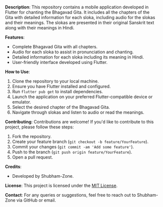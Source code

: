 **Description**: 
This repository contains a mobile application developed in Flutter for chanting the Bhagavad Gita. It includes all the chapters of the Gita with detailed information for each sloka, including audio for the slokas and their meanings. The slokas are presented in their original Sanskrit text along with their meanings in Hindi. 

**Features**:
- Complete Bhagavad Gita with all chapters.
- Audio for each sloka to assist in pronunciation and chanting.
- Detailed information for each sloka including its meaning in Hindi.
- User-friendly interface developed using Flutter.

**How to Use**:
1. Clone the repository to your local machine.
2. Ensure you have Flutter installed and configured.
3. Run `flutter pub get` to install dependencies.
4. Launch the application on your preferred Flutter-compatible device or emulator.
5. Select the desired chapter of the Bhagavad Gita.
6. Navigate through slokas and listen to audio or read the meanings.

**Contributing**:
Contributions are welcome! If you'd like to contribute to this project, please follow these steps:
1. Fork the repository.
2. Create your feature branch (`git checkout -b feature/YourFeature`).
3. Commit your changes (`git commit -am 'Add some feature'`).
4. Push to the branch (`git push origin feature/YourFeature`).
5. Open a pull request.

**Credits**:
- Developed by Shubham-Zone.

**License**:
This project is licensed under the [MIT License](LICENSE).

**Contact**:
For any queries or suggestions, feel free to reach out to Shubham-Zone via GitHub or email.
